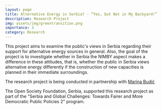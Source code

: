 ```yaml
---
layout: page
title: Alternative Energy in Serbia? - “Yes, but Not in My Backyard!”
description: Research Project
img: assets/img/greentransition.png
importance: 3
category: Research
---
```


This project aims to examine the public's views in Serbia regarding their support for alternative energy sources in general. Also, the goal of the project is to investigate whether in Serbia the NIMBY aspect makes a difference in these attitudes, that is, whether the public in Serbia views alternative energy differently if the construction of new capacities is planned in their immediate surroundings.

The research project is being conducted in partnership with <a href="https://www.linkedin.com/in/marina-budi%C4%87-559624219" target="_blank">Marina Budić</a>

The Open Society Foundation, Serbia, supported this research project as part of the "Serbia and Global Challenges: Towards Fairer and More Democratic Public Policies 2" program.